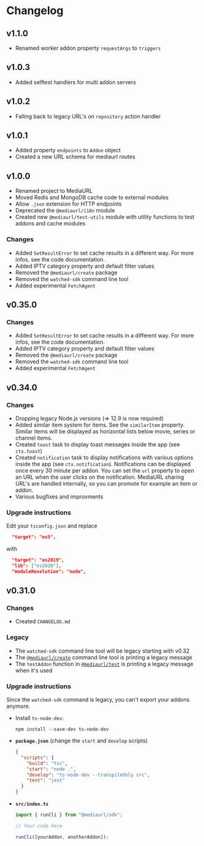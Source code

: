 # Changelog

## v1.1.0

- Renamed worker addon property `requestArgs` to `triggers`

## v1.0.3

- Added selftest handlers for multi addon servers

## v1.0.2

- Falling back to legacy URL's on `repository` action handler

## v1.0.1

- Added property `endpoints` to `Addon` object
- Created a new URL schema for mediaurl routes

## v1.0.0

- Renamed project to MediaURL
- Moved Redis and MongoDB cache code to external modules
- Allow `.json` extension for HTTP endpoints
- Deprecated the `@mediaurl/i18n` module
- Created new `@mediaurl/test-utils` module with utility functions to test addons and cache modules

### Changes

- Added `SetResultError` to set cache results in a different way. For more infos, see the code documentation.
- Added IPTV category property and default filter values
- Removed the `@mediaurl/create` package
- Removed the `watched-sdk` command line tool
- Added experimental `FetchAgent`

## v0.35.0

### Changes

- Added `SetResultError` to set cache results in a different way. For more infos, see the code documentation.
- Added IPTV category property and default filter values
- Removed the `@mediaurl/create` package
- Removed the `watched-sdk` command line tool
- Added experimental `FetchAgent`

## v0.34.0

### Changes

- Dropping legacy Node.js versions (=> 12.9 is now required)
- Added similar item system for items. See the `similarItem` property. Similar items will be displayed as horizontal lists below movie, series or channel items.
- Created `toast` task to display toast messages inside the app (see `ctx.toast`)
- Created `notification` task to display notifications with various options inside the app (see `ctx.notification`). Notifications can be displayed once every 30 minute per addon. You can set the `url` property to open an URL when the user clicks on the notification. MediaURL sharing URL's are handled internally, so you can promote for example an item or addon.
- Various bugfixes and improvments

### Upgrade instructions

Edit your `tsconfig.json` and replace

```json
  "target": "es5",
```

with

```json
  "target": "es2019",
  "lib": ["es2020"],
  "moduleResolution": "node",
```

## v0.31.0

### Changes

- Created `CHANGELOG.md`

### Legacy

- The `watched-sdk` command line tool will be legacy starting with v0.32
- The [`@mediaurl/create`](packages/create) command line tool is printing a legacy message
- The `testAddon` function in [`@mediaurl/test`](packages/test) is printing a legacy message when it's used

### Upgrade instructions

Since the `watched-sdk` command is legacy, you can't export your addons anymore.

- Install `ts-node-dev`:

  ```shell
  npm install --save-dev ts-node-dev
  ```

- **`package.json`** (change the `start` and `develop` scripts)

  ```json
  {
    "scripts": {
      "build": "tsc",
      "start": "node .",
      "develop": "ts-node-dev --transpileOnly src",
      "test": "jest"
    }
  }
  ```

- **`src/index.ts`**

  ```ts
  import { runCli } from "@mediaurl/sdk";

  // Your code here

  runCli([yourAddon, anotherAddon]);
  ```
